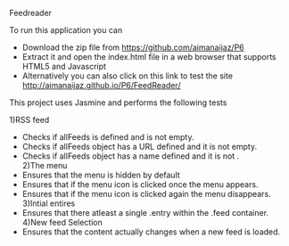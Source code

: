 Feedreader

To run this application you can  
- Download the zip file from https://github.com/aimanaijaz/P6  
- Extract it and open the index.html file in a web browser that supports HTML5 and Javascript  
- Alternatively you can also click on this link to test the site http://aimanaijaz.github.io/P6/FeedReader/  

This project uses Jasmine and performs the following tests
  
1)RSS feed  
- Checks if allFeeds is defined and is not empty.  
- Checks if allFeeds object has a URL defined and it is not empty.  
- Checks if allFeeds object has a name defined and it is not .    
2)The menu  
- Ensures that the menu is hidden by default  
- Ensures that if the menu icon is clicked once the menu appears.  
- Ensures that if the menu icon is clicked again the menu disappears.   
3)Intial entires  
- Ensures that there atleast a single .entry within the .feed container.  
4)New feed Selection  
- Ensures that the content actually changes when a new feed is loaded.  


